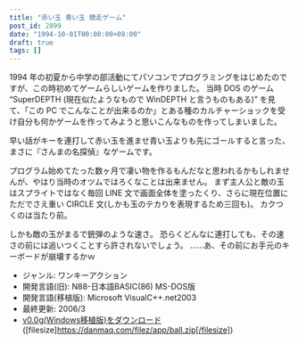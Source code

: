 ```yaml
---
title: "赤い玉 青い玉 競走ゲーム"
post_id: 2899
date: "1994-10-01T00:00:00+09:00"
draft: true
tags: []
---
```



1994 年の初夏から中学の部活動にてパソコンでプログラミングをはじめたのですが、この時初めてゲームらしいゲームを作りました。
当時 DOS のゲーム “SuperDEPTH (現在似たようなもので WinDEPTH と言うものもある)” を見て、「この PC でこんなことが出来るのか」とある種のカルチャーショックを受け自分も何かゲームを作ってみようと思いこんなものを作ってしまいました。

早い話がキーを連打して赤い玉を進ませ青い玉よりも先にゴールすると言った、まさに『さんまの名探偵』なゲームです。

プログラム始めてたった数ヶ月で凄い物を作るもんだなと思われるかもしれませんが、やはり当時のオツムではろくなことは出来ません。
まず主人公と敵の玉はスプライトではなく毎回 LINE 文で画面全体を塗ったくり、さらに現在位置にただでさえ重い CIRCLE 文(しかも玉のテカりを表現するため三回も)。
カクつくのは当たり前。

しかも敵の玉がまるで銃弾のような速さ。
恐らくどんなに連打しても、その速さの前には追いつくことすら許されないでしょう。
……あ、その前にお手元のキーボードが崩壊するかｗ

* ジャンル: ワンキーアクション
* 開発言語(旧): N88-日本語BASIC(86) MS-DOS版
* 開発言語(移植版): Microsoft VisualC++.net2003
* 最終更新: 2006/3
* [v0.0g(Windows移植版)をダウンロード](https://danmaq.com/filez/app/ball.zip) ([filesize]https://danmaq.com/filez/app/ball.zip[/filesize])

